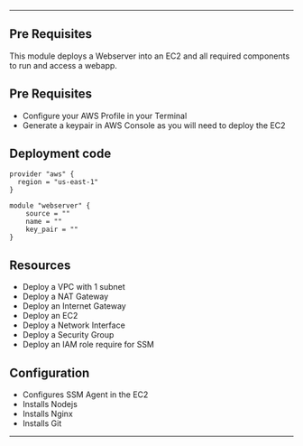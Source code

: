 
---

## Pre Requisites 

This module deploys a Webserver into an EC2 and all required components to run and access a webapp.


## Pre Requisites 

- Configure your AWS Profile in your Terminal
- Generate a keypair in AWS Console as you will need to deploy the EC2

## Deployment code

```hcl
provider "aws" {
  region = "us-east-1"
}

module "webserver" {
    source = ""
    name = ""
    key_pair = ""
} 
```

## Resources

- Deploy a VPC with 1 subnet
- Deploy a NAT Gateway
- Deploy an Internet Gateway
- Deploy an EC2
- Deploy a Network Interface
- Deploy a Security Group
- Deploy an IAM role require for SSM

## Configuration

- Configures SSM Agent in the EC2
- Installs Nodejs
- Installs Nginx
- Installs Git

---
